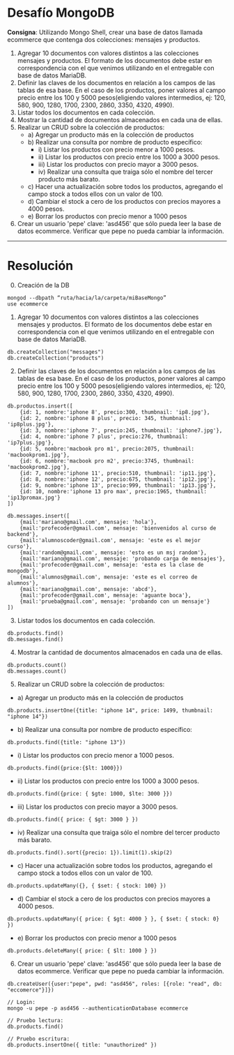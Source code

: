 # Desafío MongoDB

**Consigna**: Utilizando Mongo Shell, crear una base de datos llamada ecommerce que contenga dos colecciones: mensajes y productos.

1. Agregar 10 documentos con valores distintos a las colecciones mensajes y productos. El formato de los documentos debe estar en correspondencia con el que venimos utilizando en el entregable con base de datos MariaDB.
2. Definir las claves de los documentos en relación a los campos de las tablas de esa base. En el caso de los productos, poner valores al campo precio entre los 100 y 5000 pesos(eligiendo valores intermedios, ej: 120, 580, 900, 1280, 1700, 2300, 2860, 3350, 4320, 4990).
3. Listar todos los documentos en cada colección.
4. Mostrar la cantidad de documentos almacenados en cada una de ellas.
5. Realizar un CRUD sobre la colección de productos:
   - a) Agregar un producto más en la colección de productos
   - b) Realizar una consulta por nombre de producto específico:
     - i) Listar los productos con precio menor a 1000 pesos.
     - ii) Listar los productos con precio entre los 1000 a 3000 pesos.
     - iii) Listar los productos con precio mayor a 3000 pesos.
     - iv) Realizar una consulta que traiga sólo el nombre del tercer producto más barato.
   - c) Hacer una actualización sobre todos los productos, agregando el campo stock a todos ellos con un valor de 100.
   - d) Cambiar el stock a cero de los productos con precios mayores a 4000 pesos.
   - e) Borrar los productos con precio menor a 1000 pesos
6. Crear un usuario 'pepe' clave: 'asd456' que sólo pueda leer la base de datos ecommerce. Verificar que pepe no pueda cambiar la información.

---

# Resolución

0. Creación de la DB

<pre><code>mongod --dbpath “ruta/hacia/la/carpeta/miBaseMongo”
use ecommerce</pre></code>

1. Agregar 10 documentos con valores distintos a las colecciones mensajes y productos. El formato de los documentos debe estar en correspondencia con el que venimos utilizando en el entregable con base de datos MariaDB.

<pre><code>db.createCollection("messages")
db.createCollection("products")</code></pre>

2. Definir las claves de los documentos en relación a los campos de las tablas de esa base. En el caso de los productos, poner valores al campo precio entre los 100 y 5000 pesos(eligiendo valores intermedios, ej: 120, 580, 900, 1280, 1700, 2300, 2860, 3350, 4320, 4990).

<pre><code>db.productos.insert([
    {id: 1, nombre:'iphone 8', precio:300, thumbnail: 'ip8.jpg'},
    {id: 2, nombre:'iphone 8 plus', precio: 345, thumbnail: 'ip8plus.jpg'},
    {id: 3, nombre:'iphone 7', precio:245, thumbnail: 'iphone7.jpg'},
    {id: 4, nombre:'iphone 7 plus', precio:276, thumbnail: 'ip7plus.jpg'},
    {id: 5, nombre:'macbook pro m1', precio:2075, thumbnail: 'macbookprom1.jpg'},
    {id: 6, nombre:'macbook pro m2', precio:3745, thumbnail: 'macbookprom2.jpg'},
    {id: 7, nombre:'iphone 11', precio:510, thumbnail: 'ip11.jpg'},
    {id: 8, nombre:'iphone 12', precio:675, thumbnail: 'ip12.jpg'},
    {id: 9, nombre:'iphone 13', precio:999, thumbnail: 'ip13.jpg'},
    {id: 10, nombre:'iphone 13 pro max', precio:1965, thumbnail: 'ip13promax.jpg'}
])

db.messages.insert([
    {mail:'mariano@gmail.com', mensaje: 'hola'}, 
    {mail:'profecoder@gmail.com', mensaje: 'bienvenidos al curso de backend'}, 
    {mail:'alumnoscoder@gmail.com', mensaje: 'este es el mejor curso'},
    {mail:'random@gmail.com', mensaje: 'esto es un msj random'}, 
    {mail:'mariano@gmail.com', mensaje: 'probando carga de mensajes'}, 
    {mail:'profecoder@gmail.com', mensaje: 'esta es la clase de mongodb'}, 
    {mail:'alumnos@gmail.com', mensaje: 'este es el correo de alumnos'}, 
    {mail:'mariano@gmail.com', mensaje: 'abcd'}, 
    {mail:'profecoder@gmail.com', mensaje: 'aguante boca'}, 
    {mail:'prueba@gmail.com', mensaje: 'probando con un mensaje'}
])</code></pre>

3. Listar todos los documentos en cada colección.

<pre><code>db.products.find()
db.messages.find()</code></pre>

4. Mostrar la cantidad de documentos almacenados en cada una de ellas.

<pre><code>db.products.count()
db.messages.count()</code></pre>

5. Realizar un CRUD sobre la colección de productos:

- a) Agregar un producto más en la colección de productos
<pre><code>db.products.insertOne({title: "iphone 14", price: 1499, thumbnail: "iphone 14"})</code></pre>

- b) Realizar una consulta por nombre de producto específico:

<pre><code>db.products.find({title: "iphone 13"})
</code></pre>

- i) Listar los productos con precio menor a 1000 pesos.

<pre><code>db.products.find({price:{$lt: 1000}})</code></pre>

- ii) Listar los productos con precio entre los 1000 a 3000 pesos.
<pre><code>db.products.find({price: { $gte: 1000, $lte: 3000 }})</code></pre>

- iii) Listar los productos con precio mayor a 3000 pesos.
<pre><code>db.products.find({ price: { $gt: 3000 } })</code></pre>

- iv) Realizar una consulta que traiga sólo el nombre del tercer producto más barato.
<pre><code>db.products.find().sort({precio: 1}).limit(1).skip(2)</code></pre>

- c) Hacer una actualización sobre todos los productos, agregando el campo stock a todos ellos con un valor de 100.
<pre><code>db.products.updateMany({}, { $set: { stock: 100} })</code></pre>

- d) Cambiar el stock a cero de los productos con precios mayores a 4000 pesos.
<pre><code>db.products.updateMany({ price: { $gt: 4000 } }, { $set: { stock: 0} })</code></pre>

- e) Borrar los productos con precio menor a 1000 pesos
<pre><code>db.products.deleteMany({ price: { $lt: 1000 } })
</code></pre>

6. Crear un usuario 'pepe' clave: 'asd456' que sólo pueda leer la base de datos ecommerce. Verificar que pepe no pueda cambiar la información.
<pre><code>db.createUser({user:"pepe", pwd: "asd456", roles: [{role: "read", db: "eccomerce"}]})

// Login:
mongo -u pepe -p asd456 --authenticationDatabase ecommerce

// Pruebo lectura:
db.products.find()

// Pruebo escritura:
db.products.insertOne({ title: "unauthorized" })
</code></pre>
